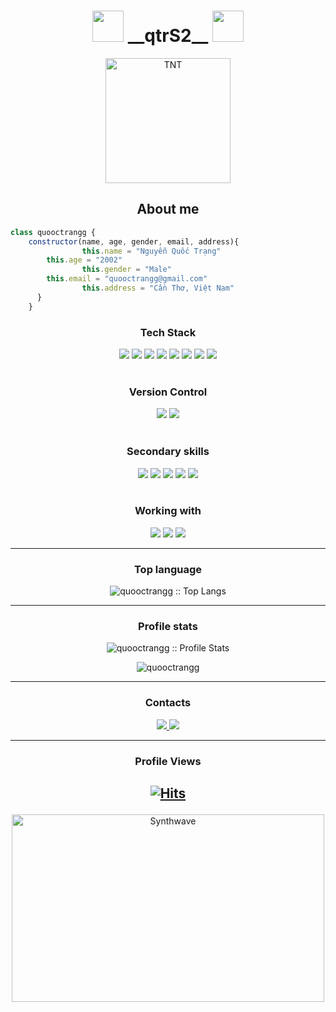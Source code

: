 <h1 align="center">
    <img src="https://media.giphy.com/media/mGcNjsfWAjY5AEZNw6/giphy.gif" width="50">
    __qtrS2__
    <img src="https://media.giphy.com/media/mGcNjsfWAjY5AEZNw6/giphy.gif" width="50">
</h1>
<p align="center">
	<a href="https://github.com/quooctrangg">
	    <img src="https://avatars.githubusercontent.com/u/96979962" width = "200" alt="TNT">
	</a>
</p>
<h2 align="center">About me</h2>

```JavaScript
class quooctrangg {
	constructor(name, age, gender, email, address){
            	this.name = "Nguyễn Quốc Trạng"
		this.age = "2002"
            	this.gender = "Male"
		this.email = "quooctrangg@gmail.com"
            	this.address = "Cần Thơ, Việt Nam"
      }
    }
```

<h3 align="center">Tech Stack</h3>
<div align="center">
    	<img src="https://img.shields.io/badge/Javascript-black?style=flat-square&logo=javascript"/>
	<img src="https://img.shields.io/badge/Typescript-black?style=flat-square&logo=typescript"/>
    	<img src="https://img.shields.io/badge/Nodejs-black?style=flat-square&logo=Node.js"/>
    	<img src="https://img.shields.io/badge/Expressjs-black?style=flat-square&logo=Express&logoColor=61DAFB"/>
   	<img src="https://img.shields.io/badge/Nestjs-black?style=flat-square&logo=nestjs&logoColor=E0234E"/>  
    	<img src="https://img.shields.io/badge/Vuejs-black?style=flat-square&logo=Vue.js&logoColor=006600"/>
    	<img src="https://img.shields.io/badge/Mongodb-black?style=flat-square&logo=mongodb"/>
   	<img src="https://img.shields.io/badge/Tailwindcss-black?style=flat-square&logo=tailwindcss"/>
</div>
<br>
<h3 align="center">Version Control</h3>
<div align="center">
    <img src="https://img.shields.io/badge/Git-black?style=flat-square&logo=git"/>
    <img src="https://img.shields.io/badge/Github-black?style=flat-square&logo=github"/>
</div>
<br>
<h3 align="center">Secondary skills</h3>
<div align="center">
    <img src="https://img.shields.io/badge/C-00599C?style=flat-square&logo=c"/>
    <img src="https://img.shields.io/badge/Java-E34A86?style=flat-square&logo=openjdk"/>
    <img src="https://img.shields.io/badge/HTML5-E34F26?style=flat-square&logo=html5&logoColor=white"/>
    <img src="https://img.shields.io/badge/CSS3-1572B6?style=flat-square&logo=css3"/>
    <img src="https://img.shields.io/badge/MySql-%2300f.svg?style=flat-square&logo=mysql&logoColor=white" />
</div>
<br>
<!-- ### Web Services -->
<h3 align="center">Working with</h3>
<div align="center">
    <img src="https://img.shields.io/badge/Visual%20Studio%20Code-0078d7.svg?style=flat-square&logo=visual-studio-code&logoColor=white" />
    <img src="https://img.shields.io/badge/Eclipse-FE7A16.svg?style=flat-square&logo=Eclipse&logoColor=white" />
    <img src="https://img.shields.io/badge/Notepad++-90E59A.svg?style=flat-square&logo=notepad%2b%2b&logoColor=black" />
</div>
<hr>
<h3 align="center">Top language</h3>
    <p align="center"><img src="https://github-readme-stats.vercel.app/api/top-langs/?username=quooctrangg&langs_count=10&theme=tokyonight&layout=compact" alt="quooctrangg :: Top Langs" />
</p>
<hr>
<h3 align="center">Profile stats</h3>
<p align="center">
    <img src="https://github-readme-stats.vercel.app/api?username=quooctrangg&show_icons=true&theme=tokyonight" alt="quooctrangg :: Profile Stats" />
</p>
<p align="center">
   <img  src="https://github-readme-streak-stats.herokuapp.com/?user=quooctrangg&show_icons=true&theme=tokyonight" alt="quooctrangg" />
</p>

<hr>
<h3 align="center">Contacts</h3>
<div  align="center">
    <a href="https://github.com/quooctrangg">
        <img src="https://img.shields.io/badge/github-%23121011.svg?style=for-the-badge&logo=github&logoColor=white" />
    </a>
    <a href="mailto:quooctrangg@gmail.com">
        <img src="https://img.shields.io/badge/Gmail-D14836?style=for-the-badge&logo=gmail&logoColor=white" />
    </a>
</div>
<hr>
<h3 align="center">Profile Views</h3>

## <p align="center">[![Hits](https://hits.sh/github.com/quooctrangg/quooctrangg.svg?style=for-the-badge&label=Views&extraCount=4867&color=54856b)](https://hits.sh/github.com/quooctrangg/quooctrangg/)</p>

<p align="center">
    <img src="https://i.giphy.com/media/qgQUggAC3Pfv687qPC/giphy.webp" alt="Synthwave" height="300" width="500">
</p>
